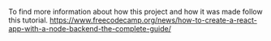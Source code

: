 

To find more information about how this project and how it was made follow this tutorial.
https://www.freecodecamp.org/news/how-to-create-a-react-app-with-a-node-backend-the-complete-guide/